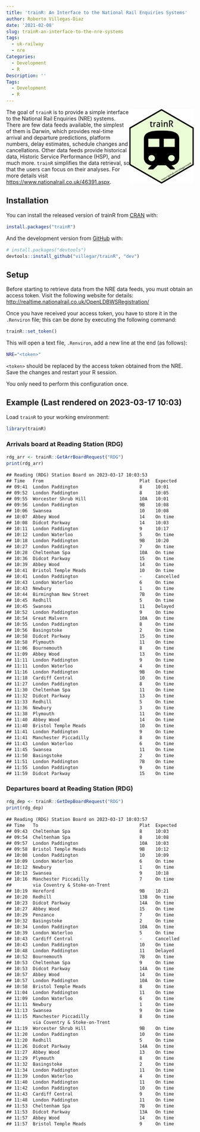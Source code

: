 ```yaml
---
title: 'trainR: An Interface to the National Rail Enquiries Systems'
author: Roberto Villegas-Diaz
date: '2021-02-08'
slug: trainR-an-interface-to-the-nre-systems
tags:
  - uk-railway
  - nre
Categories:
  - Development
  - R
Description: ''
Tags:
  - Development
  - R
---
```


<img src="https://raw.githubusercontent.com/villegar/trainR/main/inst/images/logo.png" alt="logo" align="right" height=200px/>

The goal of `trainR` is to provide a simple interface to the 
National Rail Enquiries (NRE) systems. There are few data feeds 
available, the simplest of them is Darwin, which provides real-time 
arrival and departure predictions, platform numbers, delay estimates, 
schedule changes and cancellations. Other data feeds provide historical 
data, Historic Service Performance (HSP), and much more. `trainR` 
simplifies the data retrieval, so that the users can focus on their 
analyses. For more details visit 
https://www.nationalrail.co.uk/46391.aspx.

## Installation

You can install the released version of trainR from [CRAN](https://CRAN.R-project.org) with:

``` r
install.packages("trainR")
```

And the development version from [GitHub](https://github.com/) with:

``` r
# install.packages("devtools")
devtools::install_github("villegar/trainR", "dev")
```

## Setup
Before starting to retrieve data from the NRE data feeds, you must obtain an access token. 
Visit the following website for details: http://realtime.nationalrail.co.uk/OpenLDBWSRegistration/

Once you have received your access token, you have to store it in the `.Renviron` file; this can be 
done by executing the following command:


```r
trainR::set_token()
```

This will open a text file, `.Renviron`, add a new line at the end (as follows):

```bash
NRE="<token>"
```

`<token>` should be replaced by the access token obtained from the NRE. Save the changes and restart 
your R session.

You only need to perform this configuration once.

## Example (Last rendered on 2023-03-17 10:03)

Load `trainR` to your working environment:

```r
library(trainR)
```

### Arrivals board at Reading Station (RDG)


```r
rdg_arr <- trainR::GetArrBoardRequest("RDG")
print(rdg_arr)
```

```
## Reading (RDG) Station Board on 2023-03-17 10:03:53
## Time   From                                    Plat  Expected
## 09:41  London Paddington                       8     10:01
## 09:52  London Paddington                       8     10:05
## 09:55  Worcester Shrub Hill                    10A   10:01
## 09:56  London Paddington                       9B    10:08
## 10:06  Swansea                                 10    10:08
## 10:07  Abbey Wood                              14    On time
## 10:08  Didcot Parkway                          14    10:03
## 10:11  London Paddington                       9     10:17
## 10:12  London Waterloo                         5     On time
## 10:18  London Paddington                       9B    10:20
## 10:27  London Paddington                       7     On time
## 10:28  Cheltenham Spa                          10A   On time
## 10:36  Didcot Parkway                          15    On time
## 10:39  Abbey Wood                              14    On time
## 10:41  Bristol Temple Meads                    10    On time
## 10:41  London Paddington                       -     Cancelled
## 10:43  London Waterloo                         6     On time
## 10:43  Newbury                                 1     On time
## 10:44  Birmingham New Street                   7B    On time
## 10:45  Redhill                                 5     On time
## 10:45  Swansea                                 11    Delayed
## 10:52  London Paddington                       9     On time
## 10:54  Great Malvern                           10A   On time
## 10:55  London Paddington                       8     On time
## 10:56  Basingstoke                             2     On time
## 10:58  Didcot Parkway                          15    On time
## 10:58  Plymouth                                11    On time
## 11:06  Bournemouth                             8     On time
## 11:09  Abbey Wood                              13    On time
## 11:11  London Paddington                       9     On time
## 11:11  London Waterloo                         4     On time
## 11:16  London Paddington                       9B    On time
## 11:18  Cardiff Central                         10    On time
## 11:27  London Paddington                       8     On time
## 11:30  Cheltenham Spa                          11    On time
## 11:32  Didcot Parkway                          13    On time
## 11:33  Redhill                                 5     On time
## 11:36  Newbury                                 3     On time
## 11:38  Plymouth                                11    On time
## 11:40  Abbey Wood                              14    On time
## 11:40  Bristol Temple Meads                    10    On time
## 11:41  London Paddington                       9     On time
## 11:41  Manchester Piccadilly                   8     On time
## 11:43  London Waterloo                         6     On time
## 11:45  Swansea                                 11    On time
## 11:50  Basingstoke                             2     On time
## 11:51  London Paddington                       7B    On time
## 11:55  London Paddington                       9     On time
## 11:59  Didcot Parkway                          15    On time
```

### Departures board at Reading Station (RDG)


```r
rdg_dep <- trainR::GetDepBoardRequest("RDG")
print(rdg_dep)
```

```
## Reading (RDG) Station Board on 2023-03-17 10:03:57
## Time   To                                      Plat  Expected
## 09:43  Cheltenham Spa                          8     10:03
## 09:54  Cheltenham Spa                          8     10:08
## 09:57  London Paddington                       10A   10:03
## 09:58  Bristol Temple Meads                    9B    10:12
## 10:08  London Paddington                       10    10:09
## 10:09  London Waterloo                         6     On time
## 10:12  Newbury                                 1     On time
## 10:13  Swansea                                 9     10:18
## 10:16  Manchester Piccadilly                   7     On time
##        via Coventry & Stoke-on-Trent           
## 10:19  Hereford                                9B    10:21
## 10:20  Redhill                                 13B   On time
## 10:23  Didcot Parkway                          14A   On time
## 10:27  Abbey Wood                              15    On time
## 10:29  Penzance                                7     On time
## 10:32  Basingstoke                             2     On time
## 10:34  London Paddington                       10A   On time
## 10:39  London Waterloo                         5     On time
## 10:43  Cardiff Central                         -     Cancelled
## 10:43  London Paddington                       10    On time
## 10:48  London Paddington                       11    Delayed
## 10:52  Bournemouth                             7B    On time
## 10:53  Cheltenham Spa                          9     On time
## 10:53  Didcot Parkway                          14A   On time
## 10:57  Abbey Wood                              14    On time
## 10:57  London Paddington                       10A   On time
## 10:58  Bristol Temple Meads                    8     On time
## 11:04  London Paddington                       11    On time
## 11:09  London Waterloo                         6     On time
## 11:11  Newbury                                 1     On time
## 11:13  Swansea                                 9     On time
## 11:15  Manchester Piccadilly                   8     On time
##        via Coventry & Stoke-on-Trent           
## 11:19  Worcester Shrub Hill                    9B    On time
## 11:20  London Paddington                       10    On time
## 11:20  Redhill                                 5     On time
## 11:26  Didcot Parkway                          14A   On time
## 11:27  Abbey Wood                              13    On time
## 11:29  Plymouth                                8     On time
## 11:32  Basingstoke                             2     On time
## 11:34  London Paddington                       11    On time
## 11:39  London Waterloo                         4     On time
## 11:40  London Paddington                       11    On time
## 11:42  London Paddington                       10    On time
## 11:43  Cardiff Central                         9     On time
## 11:48  London Paddington                       11    On time
## 11:53  Cheltenham Spa                          7B    On time
## 11:53  Didcot Parkway                          13A   On time
## 11:57  Abbey Wood                              14    On time
## 11:57  Bristol Temple Meads                    9     On time
```
